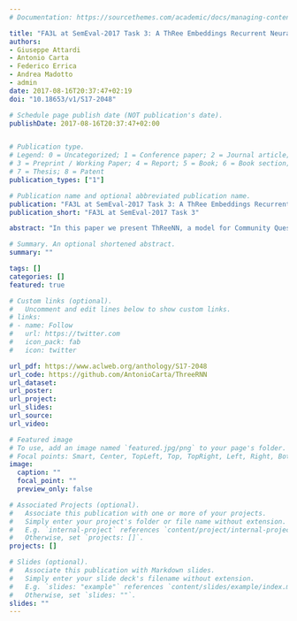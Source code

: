 ```yaml
---
# Documentation: https://sourcethemes.com/academic/docs/managing-content/

title: "FA3L at SemEval-2017 Task 3: A ThRee Embeddings Recurrent Neural Network for Question Answering"
authors: 
- Giuseppe Attardi 
- Antonio Carta
- Federico Errica 
- Andrea Madotto
- admin
date: 2017-08-16T20:37:47+02:19
doi: "10.18653/v1/S17-2048"

# Schedule page publish date (NOT publication's date).
publishDate: 2017-08-16T20:37:47+02:00


# Publication type.
# Legend: 0 = Uncategorized; 1 = Conference paper; 2 = Journal article;
# 3 = Preprint / Working Paper; 4 = Report; 5 = Book; 6 = Book section;
# 7 = Thesis; 8 = Patent
publication_types: ["1"]

# Publication name and optional abbreviated publication name.
publication: "FA3L at SemEval-2017 Task 3: A ThRee Embeddings Recurrent Neural Network for Question Answering"
publication_short: "FA3L at SemEval-2017 Task 3"

abstract: "In this paper we present ThReeNN, a model for Community Question Answering, Task 3, of SemEval-2017. The proposed model exploits both syntactic and semantic information to build a single and meaningful embedding space. Using a dependency parser in combination with word embeddings, the model creates sequences of inputs for a Recurrent Neural Network, which are then used for the ranking purposes of the Task. The score obtained on the official test data shows promising results."

# Summary. An optional shortened abstract.
summary: ""

tags: []
categories: []
featured: true

# Custom links (optional).
#   Uncomment and edit lines below to show custom links.
# links:
# - name: Follow
#   url: https://twitter.com
#   icon_pack: fab
#   icon: twitter

url_pdf: https://www.aclweb.org/anthology/S17-2048
url_code: https://github.com/AntonioCarta/ThreeRNN
url_dataset:
url_poster:
url_project:
url_slides:
url_source:
url_video:

# Featured image
# To use, add an image named `featured.jpg/png` to your page's folder. 
# Focal points: Smart, Center, TopLeft, Top, TopRight, Left, Right, BottomLeft, Bottom, BottomRight.
image:
  caption: ""
  focal_point: ""
  preview_only: false

# Associated Projects (optional).
#   Associate this publication with one or more of your projects.
#   Simply enter your project's folder or file name without extension.
#   E.g. `internal-project` references `content/project/internal-project/index.md`.
#   Otherwise, set `projects: []`.
projects: []

# Slides (optional).
#   Associate this publication with Markdown slides.
#   Simply enter your slide deck's filename without extension.
#   E.g. `slides: "example"` references `content/slides/example/index.md`.
#   Otherwise, set `slides: ""`.
slides: ""
---
```

